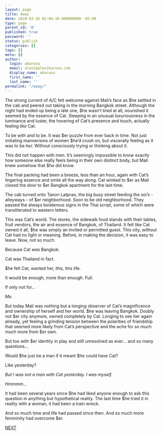 ```yaml
---
layout: page
title: Away
date: 2020-03-26 02:04:10.000000000 -03:00
type: page
parent_id: '0'
published: true
password: ''
status: publish
categories: []
tags: []
meta: {}
author:
  login: akaruna
  email: alexi@alexikaruna.com
  display_name: akaruna
  first_name: ''
  last_name: ''
permalink: "/away/"
---
```

<!-- wp:paragraph -->

The strong current of A/C felt welcome against Mali’s face as $he settled in the cab and peered out taking in the morning Bangkok street. Although the night had ended up being a late one, $he wasn’t tired at all, nourished it seemed by the essence of Cat. Sleeping in an unusual luxuriousness in the luminance and luster, the hovering of Cat’s presence and touch, actually feeling _like_ Cat.&nbsp;

<!-- /wp:paragraph -->

<!-- wp:paragraph -->

To be with and to be. It was $er puzzle from ever back in time. Not just imitating mannerisms of women $he’d crush on, but viscerally feeling as it was to be _her._ Without consciously trying or thinking about it.

<!-- /wp:paragraph -->

<!-- wp:paragraph -->

This did not happen with men. It’s seemingly impossible to know exactly how someone else really feels being in their own distinct body, but Mali knew somehow that $he did know. &nbsp;

<!-- /wp:paragraph -->

<!-- wp:paragraph -->

The final packing had been a breeze, less than an hour, again with Cat’s lingering essence and smile all the way along. Cat winked to $er as Mali closed the door to $er Bangkok apartment for the last time.

<!-- /wp:paragraph -->

<!-- wp:paragraph -->

The cab turned onto Tanon Latprao, the big busy street feeding the soi’s - alleyways - of $er neighborhood. Soon to be old neighborhood. They passed the always boisterous signs in the Thai script, some of which were transliterated to western letters.

<!-- /wp:paragraph -->

<!-- wp:paragraph -->

This was Cat’s world. The stores, the sidewalk food stands with their tables, fruit vendors, the air and essence of Bangkok, of Thailand. It felt like Cat owned it all, $he was simply an invited or permitted guest. This city, without Cat had no light or meaning. Before, in making the decision, it was easy to leave. Now, not so much.&nbsp;

<!-- /wp:paragraph -->

<!-- wp:paragraph -->

Because Cat _was_ Bangkok.&nbsp;

<!-- /wp:paragraph -->

<!-- wp:paragraph -->

Cat was Thailand in fact.&nbsp;

<!-- /wp:paragraph -->

<!-- wp:paragraph -->

$he felt Cat, wanted her, _this,_ this life.&nbsp;

<!-- /wp:paragraph -->

<!-- wp:paragraph -->

It would be enough, more than enough. Full.

<!-- /wp:paragraph -->

<!-- wp:paragraph -->

If only not for…&nbsp;

<!-- /wp:paragraph -->

<!-- wp:paragraph -->

_Me._

<!-- /wp:paragraph -->

<!-- wp:paragraph -->

But today Mali was nothing but a longing observer of Cat’s magnificence and ownership of herself and her world. $he was leaving Bangkok. Doubly not $er city anymore, owned completely by Cat. Longing to see her again already, yet feeling a grinding tension between the polarities of friendship that seemed more likely from Cat’s perspective and the ache for so much much more from $er own.

<!-- /wp:paragraph -->

<!-- wp:paragraph -->

But too with $er identity in play and still unresolved as ever… and so many questions…&nbsp;

<!-- /wp:paragraph -->

<!-- wp:paragraph -->

Would $he just be a man if it meant $he could have Cat?&nbsp;

<!-- /wp:paragraph -->

<!-- wp:paragraph -->

Like yesterday?&nbsp;

<!-- /wp:paragraph -->

<!-- wp:paragraph -->

_But I was not a man with Cat yesterday. I was myself._

<!-- /wp:paragraph -->

<!-- wp:paragraph -->

_Hmmmm…_

<!-- /wp:paragraph -->

<!-- wp:paragraph -->

It had been several years since $he had liked anyone enough to ask this question in anything but hypothetical reality. The last time $he tried it in reality with a woman, it had been a train wreck.&nbsp;

<!-- /wp:paragraph -->

<!-- wp:paragraph -->

And so much time and life had passed since then. And so much more femininity had overcome $er.

<!-- /wp:paragraph -->

<!-- wp:paragraph -->

[NEXT](https://ffs.alexikaruna.com/chiang-rai/)

<!-- /wp:paragraph -->

